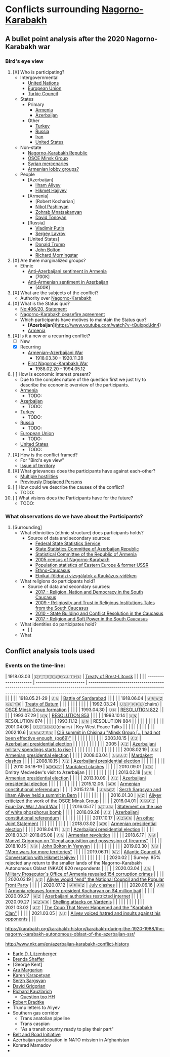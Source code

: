 # Conflicts surrounding [Nagorno-Karabakh](https://en.wikipedia.org/wiki/Nagorno-Karabakh)

## A bullet point analysis after the 2020 Nagorno-Karabakh war

### Bird's eye view

1. [X] Who is participating?
    - Intergovernmental
      - [United Nations](https://en.wikipedia.org/wiki/United_Nations)
      - [European Union](https://en.wikipedia.org/wiki/European_Union)
      - [Turkic Council](https://en.wikipedia.org/wiki/Turkic_Council)
    - States
      - Primary
        - [Armenia](https://en.wikipedia.org/wiki/Armenia)
        - [Azerbaijan](https://en.wikipedia.org/wiki/Azerbaijan)
      - Other
        - [Turkey](https://en.wikipedia.org/wiki/Turkey)
        - [Russia](https://en.wikipedia.org/wiki/Russia)
        - [Iran](https://en.wikipedia.org/wiki/Iran)
        - [United States](https://en.wikipedia.org/wiki/United_States)
    - Non-state
      - [Nagorno-Karabakh Republic](https://en.wikipedia.org/wiki/Republic_of_Artsakh)
      - [OSCE Minsk Group](https://en.wikipedia.org/wiki/OSCE_Minsk_Group)
      - [Syrian mercenaries](./Participants/Syrian_mercenaries/)
      - [Armenian lobby groups?](https://youtu.be/JFC2hOVh-yQ?t=1677)
    - People
      - [Azerbaijan]
        - [Ilham Aliyev](https://en.wikipedia.org/wiki/Ilham_Aliyev)
        - [Hikmet Hajiyev](https://en.wikipedia.org/wiki/Hikmet_Hajiyev)
      - [Armenia]
        - [Robert Kocharian]
        - [Nikol Pashinyan](https://en.wikipedia.org/wiki/Nikol_Pashinyan)
        - [Zohrab Mnatsakanyan](https://en.wikipedia.org/wiki/Zohrab_Mnatsakanyan "Minister of Foreign Affairs In office 12 May 2018 – 16 November 2020")
        - [David Tonoyan](https://en.wikipedia.org/wiki/David_Tonoyan)
      - [Russia]
        - [Vladimir Putin](https://en.wikipedia.org/wiki/Vladimir_Putin)
        - [Sergey Lavrov](https://en.wikipedia.org/wiki/Sergey_Lavrov)
      - [United States]
        - [Donald Trump](https://en.wikipedia.org/wiki/Donald_Trump)
        - [John Bolton](https://en.wikipedia.org/wiki/John_Bolton)
        - [Richard Morningstar](https://en.wikipedia.org/wiki/Richard_Morningstar)
1. [X] Are there marginalized groups?
    - Ethnic
      - [Anti-Azerbaijani sentiment in Armenia](https://en.wikipedia.org/wiki/Anti-Azerbaijani_sentiment_in_Armenia)
        - [700K]
      - [Anti-Armenian sentiment in Azerbaijan](https://en.wikipedia.org/wiki/Anti-Armenian_sentiment_in_Azerbaijan)
        - [400K]
1. [X] What are the subjects of the conflict?
    - Authority over [Nagorno-Karabakh](https://en.wikipedia.org/wiki/Nagorno-Karabakh)
1. [X] What is the Status quo?
    - [No:406/20, Statement](https://mfa.gov.az/en/news/no40620-statement-by-the-president-of-the-republic-of-azerbaijan-the-prime-minister-of-the-republic-of-armenia-and-the-president-of-the-russian-federation-enru)
    - [Nagorno-Karabakh ceasefire agreement](https://en.wikipedia.org/wiki/2020_Nagorno-Karabakh_ceasefire_agreement)
    - Which participants have motives to maintain the Status quo?
      - **[Azerbaijan]**(https://www.youtube.com/watch?v=tQuIxpdJdn4)
      - [Armenia](https://www.primeminister.am/en/statements-and-messages/item/2020/11/12/Nikol-Pashinyan-Speech/)
1. [X] Is it a new or a recurring conflict?
    - [ ] New
    - [X] Recurring
      - [Armenian–Azerbaijani War](https://en.wikipedia.org/wiki/Armenian%E2%80%93Azerbaijani_War)
        - 1918.03.30 - 1920.11.28
      - [First Nagorno-Karabakh War](https://en.wikipedia.org/wiki/First_Nagorno-Karabakh_War)
        - 1988.02.20 - 1994.05.12
1. [ ] How is economic interest present?
    - Due to the complex nature of the question first we just try to describe the economic overview of the participants.
    - [Armenia](https://en.wikipedia.org/wiki/Armenia)
      - TODO:
    - [Azerbaijan](https://en.wikipedia.org/wiki/Azerbaijan)
      - TODO:
    - [Turkey](https://en.wikipedia.org/wiki/Turkey)
      - TODO:
    - [Russia](https://en.wikipedia.org/wiki/Russia)
      - TODO:
    - [European Union](https://en.wikipedia.org/wiki/European_Union)
      - TODO:
    - [United States](https://en.wikipedia.org/wiki/United_States)
      - TODO:
1. [X] How is the conflict framed?
    - For "Bird's eye view"
    - [Issue of territory](https://youtu.be/JFC2hOVh-yQ?t=5013 "Azerbaijan")
1. [X] What grievances does the participants have against each-other?
    - [Multiple hostilities](https://web.archive.org/web/20130418105149/http://www.silkroadstudies.org/new/inside/publications/1999_NK_Book.pdf)
    - [Previously Displaced Persons](https://www-origin.usaid.gov/sites/default/files/documents/02.05.2021-_USG_Nagorno-Karabakh_Complex_Emergency_Fact_Sheet_1.pdf)
1. [ ] How could we describe the causes of the conflict?
    - TODO:
1. [ ] What visions does the Participants have for the future?
    - TODO:

### What observations do we have about the Participants?

1. [Surrounding]
    - What ethnicities (ethnic structure) does participants holds?
      - Source of data and secondary sources:
        - [Federal State Statistics Service](https://rosstat.gov.ru/ "Федеральная служба государственной статистики")
        - [State Statistics Committee of Azerbaijan Republic](https://www.stat.gov.az/ "Azərbaycan Respublikasının Dövlət Statistika Komitəsi")
        - [Statistical Committee of the Republic of Armenia](https://armstat.am/am/ "Հայաստանի վիճակագրական կոմիտե")
        - [2005 census of Nagorno-Karabakh](http://census.stat-nkr.am/ "Armenia")
        - [Population statistics of Eastern Europe & former USSR](http://pop-stat.mashke.org/ "Institute for Health Metrics and Evaluation is an independent global health research center at the University of Washington")
        - [Ethno-Caucasus](http://www.ethno-kavkaz.narod.ru/ "")
        - [Etnikai-földrajzi vizsgálatok a Kaukázus-vidéken](https://evfm.elte.hu/media/49/b9/1e98599f34d1b8ab129a23fa7a287d61e06b21290ff9faeb9b349a02d348/Megyesi_Z_2014.pdf)
    - What religions do participants hold?
      - Source of data and secondary sources:
        - [2017 - Religion, Nation and Democracy in the South Caucasus](https://github.com/ResolvingConflict/NagornoKarabakh/blob/main/Other_material/2017%20-%20A.%20Agadjanian%20-%20A.%20J%C3%B6dicke%20-%20E%20van%20der%20Zweerde%20-%20Religion%20Nation%20and%20Democracy%20in%20the%20South%20Caucasus.pdf)
        - [2009 - Religiosity and Trust in Religious Institutions Tales from the South Caucasus](https://github.com/ResolvingConflict/NagornoKarabakh/blob/main/Other_material/2009%20-%20Robia%20Charles%20-%20Religiosity%20and%20Trust%20in%20Religious%20Institutions%20Tales%20from%20the%20South%20Caucasus.pdf)
        - [2010 - State Building and Conflict Resolution in the Caucasus]()
        - [2017 - Religion and Soft Power in the South Caucasus]()
    - What identities do participates hold?
      - [ ]
    - What

## Conflict analysis tools used

### Events on the time-line:


| 1918.03.03            | 🇩🇪🇹🇷🇷🇺🇧🇬🇦🇹🇭🇺 | [Treaty of Brest-Litovsk](https://wwi.lib.byu.edu/index.php/The_Peace_Treaty_of_Brest-Litovsk)                                                                                                    |  |  |  |
| --------------------- | ------------------------ | ------------------------------------------------------------------------------------------------------------------------------------------------------------------------------------------------- |  |  |  |
| 1918.05.21-29         | 🇦🇲                     | [Battle of Sardarabad](https://en.wikipedia.org/wiki/Battle_of_Sardarabad)                                                                                                                        |  |  |  |
| 1918.06.04            | 🇦🇲🇦🇿🇬🇪🇹🇷         | [Treaty of Batum](https://en.wikipedia.org/wiki/Treaty_of_Batum)                                                                                                                                  |  |  |  |
|                       |                          |                                                                                                                                                                                                   |  |  |  |
| 1992.03.24            | 🇺🇸🇫🇷🇷🇺(chairs)     | [OSCE Minsk Group formation](https://en.wikipedia.org/wiki/OSCE_Minsk_Group)                                                                                                                      |  |  |  |
| 1993.04.30            | 🇺🇳                     | [RESOLUTION 822](https://2001-2009.state.gov/p/eur/rls/or/13508.htm)                                                                                                                              |  |  |  |
| 1993.07.29            | 🇺🇳                     | [RESOLUTION 853](https://2001-2009.state.gov/p/eur/rls/or/13508.htm)                                                                                                                              |  |  |  |
| 1993.10.14            | 🇺🇳                     | RESOLUTION 874                                                                                                                                                                                    |  |  |  |
| 1993.11.12            | 🇺🇳                     | RESOLUTION 884                                                                                                                                                                                    |  |  |  |
|                       |                          |                                                                                                                                                                                                   |  |  |  |
| 2001.04.06            | 🇺🇸🇫🇷🇷🇺(chairs)     | Key West Peace Talks                                                                                                                                                                              |  |  |  |
|                       |                          |                                                                                                                                                                                                   |  |  |  |
| 2002.10.6             | 🇦🇲🇦🇿🇷🇺             | [CIS summit in Chisinau "Minsk Group \[...\] had not been effective enough. (pg69)"](https://www.osw.waw.pl/sites/default/files/prace_9_1.pdf)                                                    |  |  |  |
|                       |                          |                                                                                                                                                                                                   |  |  |  |
| 2003.10.15            | 🇦🇿                     | [Azerbaijani presidential election](https://www.hrw.org/legacy/backgrounder/eca/azerbaijan/azerbaijan-elections2003.pdf)                                                                          |  |  |  |
|                       |                          |                                                                                                                                                                                                   |  |  |  |
| 2005                  | 🇦🇿                     | [Azerbaijani military spendings starts to rise](https://sipri.org/sites/default/files/Data%20for%20all%20countries%20from%201988%E2%80%932020%20in%20constant%20%282019%29%20USD%20%28pdf%29.pdf) |  |  |  |
|                       |                          |                                                                                                                                                                                                   |  |  |  |
|                       |                          |                                                                                                                                                                                                   |  |  |  |
| 2008.02.19            | 🇦🇲                     | [Armenian presidential election](https://en.wikipedia.org/wiki/2008_Armenian_presidential_election_protests)                                                                                      |  |  |  |
| 2008.03.04            | 🇦🇲🇦🇿                 | [Mardakert clashes](http://news.bbc.co.uk/2/hi/europe/7278871.stm)                                                                                                                                |  |  |  |
| 2008.10.15            | 🇦🇿                     | [Azerbaijani presidential election](https://www.rferl.org/a/Azerbaijani_Election_Campaign_Opens/1200756.html)                                                                                     |  |  |  |
|                       |                          |                                                                                                                                                                                                   |  |  |  |
| 2010.06.18-19         | 🇦🇲🇦🇿                 | [Mardakert clashes](https://www.rferl.org/a/Armenian_Azerbaijani_Clashes_Continue_In_Karabakh/2078581.html)                                                                                       |  |  |  |
| 2010.09.01            | 🇷🇺                     | Dmitry Medvedev's visit to Azerbaijan                                                                                                                                                             |  |  |  |
|                       |                          |                                                                                                                                                                                                   |  |  |  |
| 2013.02.18            | 🇦🇲                     | [Armenian presidential election](https://en.wikipedia.org/wiki/2013_Armenian_presidential_election)                                                                                               |  |  |  |
| 2013.10.09.           | 🇦🇿                     | [Azerbaijani presidential election](https://www.osce.org/files/f/documents/0/0/110015.pdf)                                                                                                        |  |  |  |
|                       |                          |                                                                                                                                                                                                   |  |  |  |
| 2015.12.06.           | 🇦🇲                     | [Armenian constitutional referendum](https://www.rferl.org/a/armenia-president-constitutional-referendum/27295710.html)                                                                           |  |  |  |
| 2015.12.19.           | 🇦🇲🇦🇿                 | [Serzh Sargsyan and Ilham Aliyev held a summit in Bern](https://www.osce.org/mg/211456)                                                                                                           |  |  |  |
|                       |                          |                                                                                                                                                                                                   |  |  |  |
| 2016.01.30            | 🇦🇿                     | [Aliyev criticized the work of the OSCE Minsk Group](https://www.kavkaz-uzel.eu/articles/276774/)                                                                                                 |  |  |  |
| 2016.04.01            | 🇦🇲🇦🇿                 | [Four-Day War / April War](https://tass.ru/mezhdunarodnaya-panorama/3171918)                                                                                                                      |  |  |  |
| 2016.05.17            | 🇦🇿🇦🇲                 | [Statement on the use of white phosphorus bomb](https://web.archive.org/web/20160621200311/http://www.mfa.gov.az/en/news/909/4104)                                                                |  |  |  |
| 2016.09.26            | 🇦🇿                     | [Azerbaijani constitutional referendum](https://www.amnesty.org/en/latest/news/2016/09/azerbaijan-assaults-on-freedom-of-expression-mar-constitutional-referendum/)                               |  |  |  |
|                       |                          |                                                                                                                                                                                                   |  |  |  |
| 2017.10.17            | 🇦🇿🇦🇲                 | [An other Joint Statement](https://www.osce.org/minsk-group/350091)                                                                                                                               |  |  |  |
|                       |                          |                                                                                                                                                                                                   |  |  |  |
| 2018.03.02            | 🇦🇲                     | [Armenian presidential election](https://www.rferl.org/a/armenia-armen-sarkisian-new-president/29072539.html)                                                                                     |  |  |  |
| 2018.04.11            | 🇦🇿                     | [Azerbaijani presidential election](https://www.reuters.com/article/us-azerbaijan-election-monitors/azeri-presidents-supporters-heckle-as-observers-declare-election-unfair-idUSKBN1HJ1GW)        |  |  |  |
| 2018.03.31-2018.05.08 | 🇦🇲                     | [Armenian revolution](https://www.panorama.am/am/news/2018/03/31/%D5%93%D5%A1%D5%B7%D5%AB%D5%B6%D5%B5%D5%A1%D5%B6-%D6%84%D5%A1%D5%B5%D5%AC%D5%A1%D6%80%D5%B7%D5%A1%D5%BE/1927396)                 |  |  |  |
| 2018.6.17             | 🇦🇲                     | [Manvel Grigoryan on “illegal acquisition and possession of firearms”](https://hetq.am/en/article/90317)                                                                                          |  |  |  |
| 2018.10.15            | 🇦🇲                     | [John Bolton in Yerevan](https://www.azatutyun.am/a/29563885.html)                                                                                                                                |  |  |  |
|                       |                          |                                                                                                                                                                                                   |  |  |  |
| 2019.03.30            | 🇦🇲                     | ["More wars for more territories"](https://www.aravot.am/2019/03/30/1032523/)                                                                                                                     |  |  |  |
| 2019.06.11            | 🇦🇿                     | [Atlantic Council A Conversation with Hikmet Hajiyev](https://www.youtube.com/watch?v=JFC2hOVh-yQ)                                                                                                |  |  |  |
|                       |                          |                                                                                                                                                                                                   |  |  |  |
| 2020.02               |                          | Survey: 85% rejected any return to the smaller lands of the Nagorno-Karabakh Autonomous Oblast (NKAO) 820 respondents                                                                             |  |  |  |
| 2020.03.04            | 🇦🇲                     | [Military Prosecutor\`s Office of Armenia revealed 154 corruption crimes](https://arminfo.info/full_news.php?id=49857&lang=3)                                                                     |  |  |  |
| 2020.03.19            | 🇦🇿                     | [Aliyev would "end" the National Council and the Popular Front Party](https://www.turan.az/ext/srch/2021/3/free/politics_news/en/2000.htm/1616152601_nySLRnkJ-1.htm/20/opposition)                |  |  |  |
| 2020.07.12            | 🇦🇲🇦🇿                 | [July clashes](https://www.turan.az/ext/news/2020/7/free/analytics/en/125764.htm)                                                                                                                 |  |  |  |
| 2020.06.16            | 🇦🇲                     | [Armenia releases former president Kocharyan on $4 million bail](https://www.reuters.com/article/us-armenia-president-bail-idUSKBN23P2J6)                                                         |  |  |  |
| 2020.09.27            | 🇦🇿                     | [Azerbaijani authorities restricted internet](https://tvrain.ru/news/vlasti_azerbajdzhana_ogranichili_dostup_k_internetu_posle_obstrelov_v_karabahe-516731/)                                      |  |  |  |
| 2020.09.27            | 🇦🇿🇦🇲                 | [Shelling attacks on Vardenis](https://twitter.com/ArmenianUnified/status/1310860844360663040)                                                                                                    |  |  |  |
|                       |                          |                                                                                                                                                                                                   |  |  |  |
| 2021.03.02            | 🇦🇿                     | [The Coup That Never Happened and the "Karabakh Clan"](https://politicstoday.org/the-coup-that-never-happened-and-the-karabakh-clan-in-the-armenian-army/)                                        |  |  |  |
| 2021.03.05            | 🇦🇿                     | [Aliyev voiced hatred and insults against his opponents](https://www.turan.az/ext/srch/2021/3/free/politics_news/en/2000.htm/1616152601_nySLRnkJ-1.htm/20/opposition)                             |  |  |





https://karabakh.org/karabakh-history/karabakh-during-the-1920-1988/the-nagorny-karabakh-autonomous-oblast-of-the-azerbaijan-ssr/

http://www.nkr.am/en/azerbaijan-karabakh-conflict-history


  - [Earle D. Litzenberger](https://en.wikipedia.org/wiki/List_of_ambassadors_of_the_United_States_to_Azerbaijan)
  - [Brenda Shaffer](https://en.wikipedia.org/wiki/Brenda_Shaffer "She has been referred to as a lobbyist on behalf of Azerbaijan, and has faced criticism over her writing of political articles and books related to Azerbaijan while hiding her commercial ties to the Azerbaijani government.")
  - [George Kent]
  - [Ara Margarian](https://am.linkedin.com/in/ara-margarian-81b41069 "Deputy Chief of Mission at Embassy of Armenia to the US")
  - [Karen Karapetyan](https://en.wikipedia.org/wiki/Karen_Karapetyan)
  - [Serzh Sargsyan](https://en.wikipedia.org/wiki/Serzh_Sargsyan)
  - [David Grigorian](https://www.pf-armenia.org/person/david_grigorian "Policy forum Armenia")
  - [Richard Kauzlarich](https://en.wikipedia.org/wiki/Richard_Kauzlarich)
      - [Question too HH](https://youtu.be/JFC2hOVh-yQ?t=2742)
  - [Robert Bradtke](https://en.everybodywiki.com/Robert_Bradtke "Bob")
  - Trump letters to Aliyev
  - Southern gas corridor
    - Trans anatolian pipeline
    - Trans caspian
    - "As a transit country ready to play their part"
  - [Belt and Road Initiative](https://en.wikipedia.org/wiki/Belt_and_Road_Initiative)
  - Azerbaijan participation in NATO mission in Afghanistan
  - Komrad Mamadov
  -
